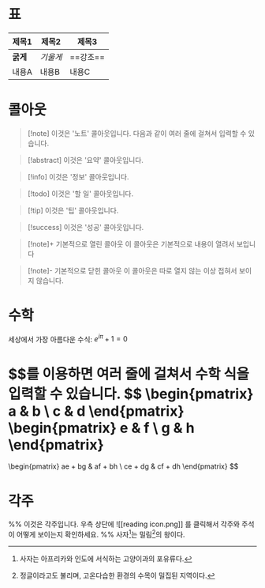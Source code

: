 # 표

| 제목1    | 제목2   | 제목3    |
| ------ | ----- | ------ |
| **굵게** | *기울게* | ==강조== |
| 내용A    | 내용B   | 내용C    |

# 콜아웃
> [!note] 이것은 '노트' 콜아웃입니다.
> 다음과 같이
> 여러 줄에 걸쳐서 입력할 수 있습니다.

> [!abstract] 이것은 '요약' 콜아웃입니다.

> [!info] 이것은 '정보' 콜아웃입니다.

> [!todo] 이것은 '할 일' 콜아웃입니다.

> [!tip] 이것은 '팁' 콜아웃입니다.

> [!success] 이것은 '성공' 콜아웃입니다.

> [!note]+ 기본적으로 열린 콜아웃
> 이 콜아웃은 기본적으로 내용이 열려서 보입니다

> [!note]- 기본적으로 닫힌 콜아웃
> 이 콜아웃은 따로 열지 않는 이상 접혀서 보이지 않습니다.



# 수학
세상에서 가장 아름다운 수식: $e^{i\pi} + 1 = 0$

\$$를 이용하면 여러 줄에 걸쳐서 수학 식을 입력할 수 있습니다.
$$
\begin{pmatrix}
a & b \\
c & d 
\end{pmatrix}
\begin{pmatrix}
e & f \\
g & h 
\end{pmatrix}
=
\begin{pmatrix}
ae + bg & af + bh \\
ce + dg & cf + dh 
\end{pmatrix}
$$


# 각주
%%
이것은 각주입니다.
우측 상단에 ![[reading icon.png]] 를 클릭해서 각주와 주석이 어떻게 보이는지 확인하세요.
%%
사자[^lion]는 밀림[^jungle]의 왕이다.

[^lion]: 사자는 아프리카와 인도에 서식하는 고양이과의 포유류다.
[^jungle]: 정글이라고도 불리며, 고온다습한 환경의 수목이 밀집된 지역이다.
